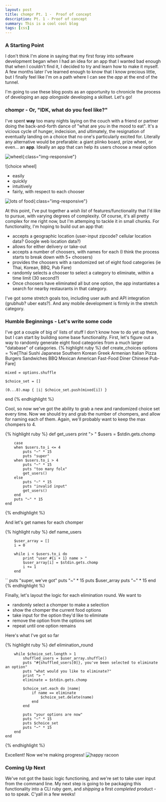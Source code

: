 ```yaml
---
layout: post
title: chompr Pt. 1 -  Proof of concept
description: Pt. 1 - Proof of concept
summary: This is a cool cool blog
tags: [css]
---
```


### A Starting Point

I don't think I'm alone in saying that my first foray into software development began when I had an idea for an app that I wanted bad enough
that when I couldn't find it, I decided to try and learn how to make it myself. A few months later I've learned enough to know that I know
precious little, but I finally feel like I'm on a path where I can see the _app_ at the end of the tunnel. 

I'm going to use these blog posts as an opportunity to chronicle the process of developing an app _alongside_ developing a skillset. Let's go!

### chompr - Or, "IDK, what do you feel like?"

I've spent **way** too many nights laying on the couch with a friend or partner doing the back-and-forth dance of "what are you in the mood to eat". It's a vicious cycle of hunger, indecision, and ultimately, the resignation of eventually landing on a choice that no one's particularly excited for. Literally any alternative would be prefarable: a giant plinko board, prize wheel, or even... an **app**. Ideally an app that can help its users choose a meal option

![wheel](https://media.giphy.com/media/iDInMGfkhlsuZGXjGa/giphy.gif){:class="img-responsive"}


![choice wheel]
* easily
* quickly
* intuitively
* fairly, with respect to each chooser 

![lots of food](https://rciemecdn.imgix.net/API/Blog/tapas_800px.jpg){:class="img-responsive"}

At this point, I've put together a *wish list* of features/functionality that I'd like to pursue, with varying degrees of complexity. Of course, it's all pretty complex for me right now, but I'm attemping to tackle it in small chunks. For functionality, I'm hoping to build out an app that:

* accepts a geographic location (user-input zipcode? cellular location data? Google web location data?)
* allows for either delivery or take-out
* accepts a number of choosers, with names for each (I think the process starts to break down with 5+ choosers)
* provides the choosers with a randomized set of eight food categories (ie Thai, Korean, BBQ, Pub Fare)
* randomly selects a chooser to select a category to eliminate, within a time limit (30 second?)
* Once choosers have eliminated all but one option, the app instantiates a search for nearby restaurants in that category.

I've got some stretch goals too, including user auth and API integration (grubhub? uber eats?). And any mobile development is firmly in the stretch category. 

### Humble Beginnings - Let's write some code

I've got a couple of big ol' lists of stuff I don't know how to do yet up there, but I can start by building some base functionality. First, let's figure out a way to randomly generate eight food categories from a much larger "database" of catagories. 
{% highlight ruby %}
def create_choices
    options = %w[Thai Sushi Japanese Southern Korean Greek Armenian Italian Pizza Burgers 
    Sandwiches BBQ Mexican American Fast-Food Diner Chinese Pub-Fare]
    
    mixed = options.shuffle
    
    $choice_set = []

    (0...8).map { |i| $choice_set.push(mixed[i]) }
end 
{% endhighlight %}

Cool, so now we've got the ability to grab a new and randomized choice set every time. Now we should try and grab the number of chompers, and allow for naming each of them. Again, we'll probably want to keep the max chompers to 4. 

{% highlight ruby %}
    def get_users
        print "> "
        $users = $stdin.gets.chomp 

        case 
        when $users.to_i <= 4
            puts "~" * 15
            puts "super"
        when $users.to_i > 4
            puts "~" * 15
            puts "too many folx"
            get_users()
        else
            puts "~" * 15
            puts "invalid input"
            get_users()
        end
        puts "~" * 15
    end
{% endhighlight %}

And let's get names for each chomper

{% highlight ruby %}
    def name_users

        $user_array = []
        i = 0
    
        while i < $users.to_i do
            print "user #{i + 1} name > "
            $user_array[i] = $stdin.gets.chomp
            i += 1
        end

``
        puts "super, we've got"
        puts "~" * 15
        puts $user_array
        puts "~" * 15
    end
{% endhighlight %}

Finally, let's layout the logic for each elimination round. We want to 
* randomly select a chomper to make a selection
* show the chomper the current food options
* take input for the option they'd like to eliminate
* remove the option from the options set
* repeat until one option remains

Here's what I've got so far

{% highlight ruby %}
    def elimination_round
    
        while $choice_set.length > 1
            shuffled_users = $user_array.shuffle()
            puts "#{shuffled_users[0]}, you've been selected to eliminate an option"
            puts "what would you like to eliminate?"
            print "> "
            eliminate = $stdin.gets.chomp

            $choice_set.each do |name|
                if name == eliminate
                    $choice_set.delete(name)
                end
            end

            puts "your options are now"
            puts "~" * 15
            puts $choice_set
            puts "~" * 15
        end
    end
{% endhighlight %}

Excellent! Now we're making progress!
![happy racoon](https://media.giphy.com/media/40F4fLvOkInEk/giphy.gif)

### Coming Up Next

We've not got the basic logic functioning, and we're set to take user input from the command line. My next step is going to be packaging this functionality into a 
CLI ruby gem, and _shipping_ a first _completed_ product - so to speak. C'yall in a few weeks!